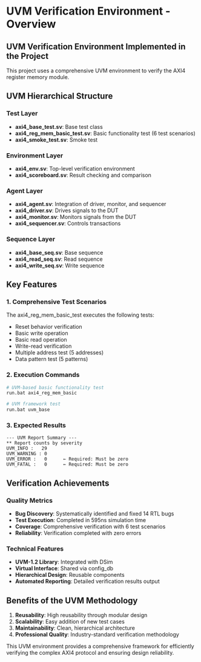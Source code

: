 # UVM Verification Environment - Overview

## UVM Verification Environment Implemented in the Project

This project uses a comprehensive UVM environment to verify the AXI4 register memory module.

## UVM Hierarchical Structure

### Test Layer

- **axi4_base_test.sv**: Base test class
- **axi4_reg_mem_basic_test.sv**: Basic functionality test (6 test scenarios)
- **axi4_smoke_test.sv**: Smoke test

### Environment Layer

- **axi4_env.sv**: Top-level verification environment
- **axi4_scoreboard.sv**: Result checking and comparison

### Agent Layer

- **axi4_agent.sv**: Integration of driver, monitor, and sequencer
- **axi4_driver.sv**: Drives signals to the DUT
- **axi4_monitor.sv**: Monitors signals from the DUT
- **axi4_sequencer.sv**: Controls transactions

### Sequence Layer

- **axi4_base_seq.sv**: Base sequence
- **axi4_read_seq.sv**: Read sequence
- **axi4_write_seq.sv**: Write sequence

## Key Features

### 1. Comprehensive Test Scenarios

The axi4_reg_mem_basic_test executes the following tests:

- Reset behavior verification
- Basic write operation
- Basic read operation
- Write-read verification
- Multiple address test (5 addresses)
- Data pattern test (5 patterns)

### 2. Execution Commands

```bash
# UVM-based basic functionality test
run.bat axi4_reg_mem_basic

# UVM framework test
run.bat uvm_base
```

### 3. Expected Results

```text
--- UVM Report Summary ---
** Report counts by severity
UVM_INFO :   29
UVM_WARNING : 0
UVM_ERROR :   0      ← Required: Must be zero
UVM_FATAL :   0      ← Required: Must be zero
```

## Verification Achievements

### Quality Metrics

- **Bug Discovery**: Systematically identified and fixed 14 RTL bugs
- **Test Execution**: Completed in 595ns simulation time
- **Coverage**: Comprehensive verification with 6 test scenarios
- **Reliability**: Verification completed with zero errors

### Technical Features

- **UVM-1.2 Library**: Integrated with DSim
- **Virtual Interface**: Shared via config_db
- **Hierarchical Design**: Reusable components
- **Automated Reporting**: Detailed verification results output

## Benefits of the UVM Methodology

1. **Reusability**: High reusability through modular design
2. **Scalability**: Easy addition of new test cases
3. **Maintainability**: Clean, hierarchical architecture
4. **Professional Quality**: Industry-standard verification methodology

This UVM environment provides a comprehensive framework for efficiently verifying the complex AXI4 protocol and ensuring design reliability.
